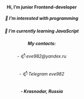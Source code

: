 <h4 align="center">Hi, I’m junior Frontend-developer</h4>
<h5 align="center">👀 I’m interested with programming</h5>
<h5 align="center">🌱 I’m currently learning JavaScript</h5>
<h5 align="center">My contacts:</h5>
<h6 align="center">- 📫 eve982@yandex.ru</h5>
<h6 align="center">- 📫 Telegram eve982</h5>
<h5 align="center">- Krasnodar, Russia</h5>
<!-- - 💞️ I’m looking to collaborate on ... -->

